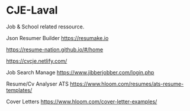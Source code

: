 # CJE-Laval
Job & School related ressource.


Json Resumer Builder
https://resumake.io

https://resume-nation.github.io/#/home

https://cvcje.netlify.com/

Job Search Manage
https://www.jibberjobber.com/login.php

Resume/Cv Analyser ATS
https://www.hloom.com/resumes/ats-resume-templates/

Cover Letters
https://www.hloom.com/cover-letter-examples/
